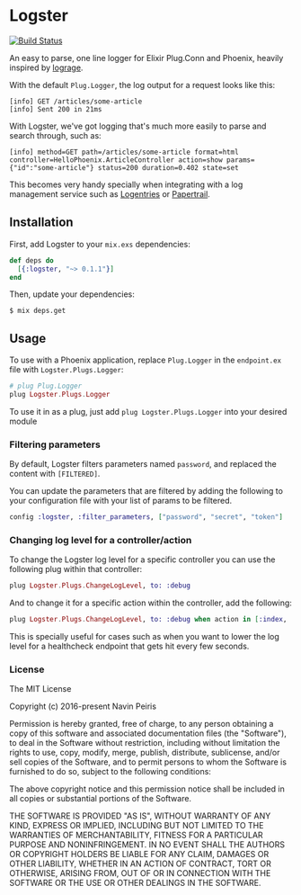 # Logster

[![Build Status](https://travis-ci.org/navinpeiris/logster.svg?branch=master)](https://travis-ci.org/navinpeiris/logster)

An easy to parse, one line logger for Elixir Plug.Conn and Phoenix, heavily inspired by [lograge](https://github.com/roidrage/lograge).

With the default `Plug.Logger`, the log output for a request looks like this:
```
[info] GET /articles/some-article
[info] Sent 200 in 21ms
```

With Logster, we've got logging that's much more easily to parse and search through, such as:
```
[info] method=GET path=/articles/some-article format=html controller=HelloPhoenix.ArticleController action=show params={"id":"some-article"} status=200 duration=0.402 state=set
```

This becomes very handy specially when integrating with a log management service such as [Logentries](https://logentries.com/) or [Papertrail](https://papertrailapp.com/).

## Installation

First, add Logster to your `mix.exs` dependencies:

```elixir
def deps do
  [{:logster, "~> 0.1.1"}]
end
```

Then, update your dependencies:

```
$ mix deps.get
```

## Usage

To use with a Phoenix application, replace `Plug.Logger` in the `endpoint.ex` file with `Logster.Plugs.Logger`:

```elixir
# plug Plug.Logger
plug Logster.Plugs.Logger
```

To use it in as a plug, just add `plug Logster.Plugs.Logger` into your desired module

### Filtering parameters

By default, Logster filters parameters named `password`, and replaced the content with `[FILTERED]`.

You can update the parameters that are filtered by adding the following to your configuration file with your list of params to be filtered.

```elixir
config :logster, :filter_parameters, ["password", "secret", "token"]
```

### Changing log level for a controller/action

To change the Logster log level for a specific controller you can use the following plug within that controller:

```elixir
plug Logster.Plugs.ChangeLogLevel, to: :debug
```

And to change it for a specific action within the controller, add the following:

```elixir
plug Logster.Plugs.ChangeLogLevel, to: :debug when action in [:index, :show]
```

This is specially useful for cases such as when you want to lower the log level for a healthcheck endpoint that gets hit every few seconds.

### License

The MIT License

Copyright (c) 2016-present Navin Peiris

Permission is hereby granted, free of charge, to any person obtaining a copy
of this software and associated documentation files (the "Software"), to deal
in the Software without restriction, including without limitation the rights
to use, copy, modify, merge, publish, distribute, sublicense, and/or sell
copies of the Software, and to permit persons to whom the Software is
furnished to do so, subject to the following conditions:

The above copyright notice and this permission notice shall be included in
all copies or substantial portions of the Software.

THE SOFTWARE IS PROVIDED "AS IS", WITHOUT WARRANTY OF ANY KIND, EXPRESS OR
IMPLIED, INCLUDING BUT NOT LIMITED TO THE WARRANTIES OF MERCHANTABILITY,
FITNESS FOR A PARTICULAR PURPOSE AND NONINFRINGEMENT. IN NO EVENT SHALL THE
AUTHORS OR COPYRIGHT HOLDERS BE LIABLE FOR ANY CLAIM, DAMAGES OR OTHER
LIABILITY, WHETHER IN AN ACTION OF CONTRACT, TORT OR OTHERWISE, ARISING FROM,
OUT OF OR IN CONNECTION WITH THE SOFTWARE OR THE USE OR OTHER DEALINGS IN
THE SOFTWARE.
